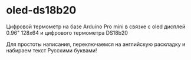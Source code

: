 # oled-ds18b20
Цифровой термометр на базе Arduino Pro mini в связке с oled дисплей 0.96" 128x64 и цифрового термометра DS18b20

Для простоты написания, переключаемся на английскую раскладку и набираем текст Русскими буквами!
